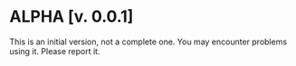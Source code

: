 # ALPHA [v. 0.0.1]
This is an initial version, not a complete one. You may encounter problems using it. Please report it.
